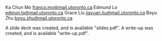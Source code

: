 Ka Chun Mo franco.mo@mail.utoronto.ca
Edmund Lo edmun.lo@mail.utoronto.ca
Grace Liu jiayuan.liu@mail.utoronto.ca
Boyu Zhu boyu.zhu@mail.utoronto.ca

A slide deck was created, and is available "slides.pdf".
A write-up was created, and is available "write-up.pdf".
